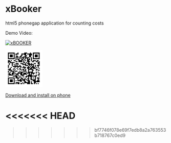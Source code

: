 xBooker
=======

html5 phonegap application for counting costs


Demo Video:

[![xBOOKER](http://cs14113.vk.me/c616029/u19230273/video/l_fafb461d.jpg)](http://www.youtube.com/watch?v=zh1vzaUJmQ4)

![QR](https://raw.githubusercontent.com/avil13/xBooker/master/chart.png)

[Download and install on phone](http://goo.gl/6fyuPX)



<<<<<<< HEAD
=======

>>>>>>> bf7746f078e69f7edb8a2a763553b718767c0ed9
